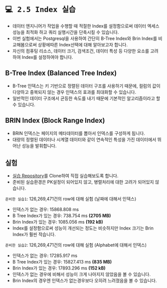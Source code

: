 # `💻 2.5 Index 실습`

- 데이터 엔지니어가 작업을 수행할 때 적절한 Index를 설정함으로써 데이터 엑세스 성능을 최적화 하고 쿼리 실행시간을 단축시킬 수 있습니다.
- 이번 실험에서는 Postgresql을 사용하여 간단히 B-Tree Index와 Brin Index를 비교해봄으로써 상황에따른 Index선택에 대해 알아보고자 합니다.
- 자신의 컴퓨팅 리소스, 데이터 크기, 검색조건, 데이터 특성 등 다양한 요소를 고려하여 Index를 설정하여야 합니다.

## B-Tree Index (Balanced Tree Index)

- B-Tree 인덱스는 키 기반으로 정렬된 데이터 구조를 사용하기 때문에, 컬럼의 값이 다양하고 중복되지 않는 경우 인덱스의 효과를 최대화할 수 있습니다.
- 일반적인 데이터 구조에서 균등한 속도를 내기 때문에 기본적인 알고리즘이라고 할 수 있습니다.

## BRIN Index (Block Range Index)

- BRIN 인덱스는 페이지의 메타데이터를 뽑아서 인덱스를 구성하게 됩니다.
- 대량의 정렬된 데이터나 시계열 데이터와 같이 연속적인 특성을 가진 데이터에서 뛰어난 성능을 발휘합니다.

## 실험

- [실습 Repository](https://github.com/ehddnr301/Index)를 Clone하여 직접 실습해보도록 합니다.
- 준비된 실습환경은 PK설정이 되어있지 않고, 병렬처리에 대한 고려가 되어있지 않습니다.

`준비한 실습1`: 126,269,471건의 row에 대해 실험 (날짜에 대해서 인덱스)

- 인덱스가 없는 경우: 15868.808 ms
- B Tree Index가 있는 경우: 738.754 ms **(2705 MB)**
- Brin Index가 있는 경우: 1085.056 ms **(192 kB)**
- Index를 설정함으로써 성능이 개선되는 정도는 비슷하지만 Index 크기는 Brin Index가 훨씬 작습니다.

`준비한 실습2`: 126,269,471건의 row에 대해 실험 (Alphabet에 대해서 인덱스)

- 인덱스가 없는 경우: 17285.917 ms
- B Tree Index가 있는 경우: 15827.413 ms **(835 MB)**
- Brin Index가 있는 경우: 17893.296 ms **(152 kB)**
- 인덱스가 없는 경우에 비해서 성능이 크게 나아지지 않았음을 볼 수 있습니다.
- Brin Index의 경우엔 인덱스가 없는경우보다 오히려 느려졌음을 볼 수 있습니다.


<script src="https://utteranc.es/client.js"
        repo="ehddnr301/data-engineering-for-everybody"
        issue-term="pathname"
        label="comments"
        theme="preferred-color-scheme"
        crossorigin="anonymous"
        async>
</script>